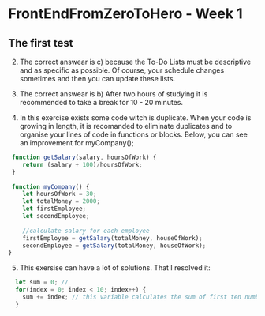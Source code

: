 # FrontEndFromZeroToHero - Week 1

## The first test

2. The correct answear is c) because the To-Do Lists must be descriptive and as specific as possible. 
Of course, your schedule changes sometimes and then you can update these lists.

3. The correct answear is b) After two hours of studying it is recommended to take a break for 10 - 20 minutes.

4.  In this exercise exists some code witch is duplicate. When your code is growing in length, it is recomanded to eliminate duplicates and to organise your lines of code in functions or blocks.
Below, you can see an improvement for myCompany();
```javascript
 function getSalary(salary, hoursOfWork) {
    return (salary + 100)/hoursOfWork;
 }
 
 function myCompany() {
    let hoursOfWork = 30;
    let totalMoney = 2000;
    let firstEmployee;
    let secondEmployee;
    
    //calculate salary for each employee
    firstEmployee = getSalary(totalMoney, houseOfWork);
    secondEmployee = getSalary(totalMoney, houseOfWork);
}
```

5. This exersise can have a lot of solutions. That I resolved it:

```javascript
  let sum = 0; // 
  for(index = 0; index < 10; index++) {
    sum += index; // this variable calculates the sum of first ten numbers and it is good to rename into **sum** 
  }
``` 
